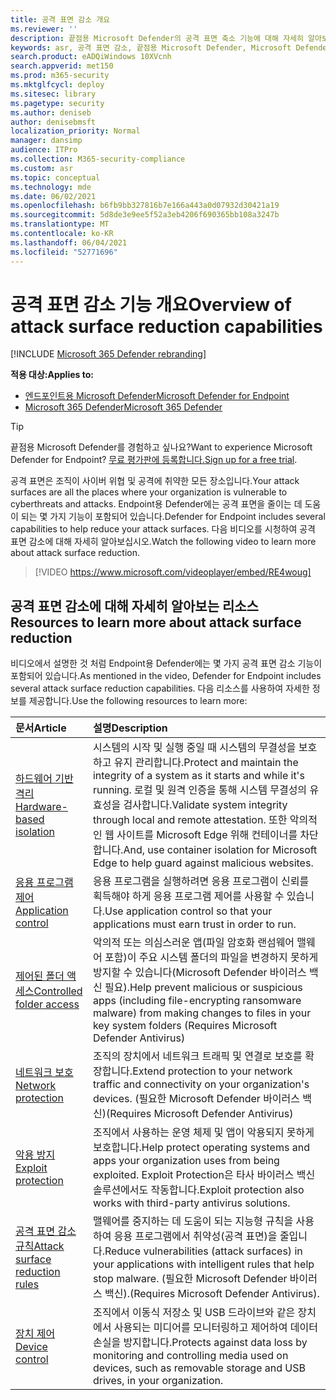 ```yaml
---
title: 공격 표면 감소 개요
ms.reviewer: ''
description: 끝점용 Microsoft Defender의 공격 표면 축소 기능에 대해 자세히 알아보십시오.
keywords: asr, 공격 표면 감소, 끝점용 Microsoft Defender, Microsoft Defender, 바이러스 백신, av, windows defender
search.product: eADQiWindows 10XVcnh
search.appverid: met150
ms.prod: m365-security
ms.mktglfcycl: deploy
ms.sitesec: library
ms.pagetype: security
ms.author: deniseb
author: denisebmsft
localization_priority: Normal
manager: dansimp
audience: ITPro
ms.collection: M365-security-compliance
ms.custom: asr
ms.topic: conceptual
ms.technology: mde
ms.date: 06/02/2021
ms.openlocfilehash: b6fb9bb327816b7e166a443a0d07932d30421a19
ms.sourcegitcommit: 5d8de3e9ee5f52a3eb4206f690365bb108a3247b
ms.translationtype: MT
ms.contentlocale: ko-KR
ms.lasthandoff: 06/04/2021
ms.locfileid: "52771696"
---
```

# <a name="overview-of-attack-surface-reduction-capabilities"></a><span data-ttu-id="01c78-104">공격 표면 감소 기능 개요</span><span class="sxs-lookup"><span data-stu-id="01c78-104">Overview of attack surface reduction capabilities</span></span>

[!INCLUDE [Microsoft 365 Defender rebranding](../../includes/microsoft-defender.md)]

<span data-ttu-id="01c78-105">**적용 대상:**</span><span class="sxs-lookup"><span data-stu-id="01c78-105">**Applies to:**</span></span>
- [<span data-ttu-id="01c78-106">엔드포인트용 Microsoft Defender</span><span class="sxs-lookup"><span data-stu-id="01c78-106">Microsoft Defender for Endpoint</span></span>](https://go.microsoft.com/fwlink/p/?linkid=2154037)
- [<span data-ttu-id="01c78-107">Microsoft 365 Defender</span><span class="sxs-lookup"><span data-stu-id="01c78-107">Microsoft 365 Defender</span></span>](https://go.microsoft.com/fwlink/?linkid=2118804)

> [!TIP]
> <span data-ttu-id="01c78-108">끝점용 Microsoft Defender를 경험하고 싶나요?</span><span class="sxs-lookup"><span data-stu-id="01c78-108">Want to experience Microsoft Defender for Endpoint?</span></span> <span data-ttu-id="01c78-109">[무료 평가판에 등록합니다.](https://www.microsoft.com/microsoft-365/windows/microsoft-defender-atp?ocid=docs-wdatp-exposedapis-abovefoldlink)</span><span class="sxs-lookup"><span data-stu-id="01c78-109">[Sign up for a free trial](https://www.microsoft.com/microsoft-365/windows/microsoft-defender-atp?ocid=docs-wdatp-exposedapis-abovefoldlink).</span></span>

<span data-ttu-id="01c78-110">공격 표면은 조직이 사이버 위협 및 공격에 취약한 모든 장소입니다.</span><span class="sxs-lookup"><span data-stu-id="01c78-110">Your attack surfaces are all the places where your organization is vulnerable to cyberthreats and attacks.</span></span> <span data-ttu-id="01c78-111">Endpoint용 Defender에는 공격 표면을 줄이는 데 도움이 되는 몇 가지 기능이 포함되어 있습니다.</span><span class="sxs-lookup"><span data-stu-id="01c78-111">Defender for Endpoint includes several capabilities to help reduce your attack surfaces.</span></span> <span data-ttu-id="01c78-112">다음 비디오를 시청하여 공격 표면 감소에 대해 자세히 알아보십시오.</span><span class="sxs-lookup"><span data-stu-id="01c78-112">Watch the following video to learn more about attack surface reduction.</span></span><p>

> [!VIDEO https://www.microsoft.com/videoplayer/embed/RE4woug]

## <a name="resources-to-learn-more-about-attack-surface-reduction"></a><span data-ttu-id="01c78-113">공격 표면 감소에 대해 자세히 알아보는 리소스</span><span class="sxs-lookup"><span data-stu-id="01c78-113">Resources to learn more about attack surface reduction</span></span>

<span data-ttu-id="01c78-114">비디오에서 설명한 것 처럼 Endpoint용 Defender에는 몇 가지 공격 표면 감소 기능이 포함되어 있습니다.</span><span class="sxs-lookup"><span data-stu-id="01c78-114">As mentioned in the video, Defender for Endpoint includes several attack surface reduction capabilities.</span></span> <span data-ttu-id="01c78-115">다음 리소스를 사용하여 자세한 정보를 제공합니다.</span><span class="sxs-lookup"><span data-stu-id="01c78-115">Use the following resources to learn more:</span></span>

| <span data-ttu-id="01c78-116">문서</span><span class="sxs-lookup"><span data-stu-id="01c78-116">Article</span></span> | <span data-ttu-id="01c78-117">설명</span><span class="sxs-lookup"><span data-stu-id="01c78-117">Description</span></span> |
|:---|:---|
| [<span data-ttu-id="01c78-118">하드웨어 기반 격리</span><span class="sxs-lookup"><span data-stu-id="01c78-118">Hardware-based isolation</span></span>](/windows/security/threat-protection/microsoft-defender-application-guard/md-app-guard-overview) | <span data-ttu-id="01c78-119">시스템의 시작 및 실행 중일 때 시스템의 무결성을 보호하고 유지 관리합니다.</span><span class="sxs-lookup"><span data-stu-id="01c78-119">Protect and maintain the integrity of a system as it starts and while it's running.</span></span> <span data-ttu-id="01c78-120">로컬 및 원격 인증을 통해 시스템 무결성의 유효성을 검사합니다.</span><span class="sxs-lookup"><span data-stu-id="01c78-120">Validate system integrity through local and remote attestation.</span></span> <span data-ttu-id="01c78-121">또한 악의적인 웹 사이트를 Microsoft Edge 위해 컨테이너를 차단합니다.</span><span class="sxs-lookup"><span data-stu-id="01c78-121">And, use container isolation for Microsoft Edge to help guard against malicious websites.</span></span> |
| [<span data-ttu-id="01c78-122">응용 프로그램 제어</span><span class="sxs-lookup"><span data-stu-id="01c78-122">Application control</span></span>](/windows/security/threat-protection/windows-defender-application-control/windows-defender-application-control) | <span data-ttu-id="01c78-123">응용 프로그램을 실행하려면 응용 프로그램이 신뢰를 획득해야 하게 응용 프로그램 제어를 사용할 수 있습니다.</span><span class="sxs-lookup"><span data-stu-id="01c78-123">Use application control so that your applications must earn trust in order to run.</span></span> |
| [<span data-ttu-id="01c78-124">제어된 폴더 액세스</span><span class="sxs-lookup"><span data-stu-id="01c78-124">Controlled folder access</span></span>](controlled-folders.md) | <span data-ttu-id="01c78-125">악의적 또는 의심스러운 앱(파일 암호화 랜섬웨어 맬웨어 포함)이 주요 시스템 폴더의 파일을 변경하지 못하게 방지할 수 있습니다(Microsoft Defender 바이러스 백신 필요).</span><span class="sxs-lookup"><span data-stu-id="01c78-125">Help prevent malicious or suspicious apps (including file-encrypting ransomware malware) from making changes to files in your key system folders (Requires Microsoft Defender Antivirus)</span></span> |
| [<span data-ttu-id="01c78-126">네트워크 보호</span><span class="sxs-lookup"><span data-stu-id="01c78-126">Network protection</span></span>](network-protection.md) | <span data-ttu-id="01c78-127">조직의 장치에서 네트워크 트래픽 및 연결로 보호를 확장합니다.</span><span class="sxs-lookup"><span data-stu-id="01c78-127">Extend protection to your network traffic and connectivity on your organization's devices.</span></span> <span data-ttu-id="01c78-128">(필요한 Microsoft Defender 바이러스 백신)</span><span class="sxs-lookup"><span data-stu-id="01c78-128">(Requires Microsoft Defender Antivirus)</span></span> |
| [<span data-ttu-id="01c78-129">악용 방지</span><span class="sxs-lookup"><span data-stu-id="01c78-129">Exploit protection</span></span>](exploit-protection.md) | <span data-ttu-id="01c78-130">조직에서 사용하는 운영 체제 및 앱이 악용되지 못하게 보호합니다.</span><span class="sxs-lookup"><span data-stu-id="01c78-130">Help protect operating systems and apps your organization uses from being exploited.</span></span> <span data-ttu-id="01c78-131">Exploit Protection은 타사 바이러스 백신 솔루션에서도 작동합니다.</span><span class="sxs-lookup"><span data-stu-id="01c78-131">Exploit protection also works with third-party antivirus solutions.</span></span> |
| [<span data-ttu-id="01c78-132">공격 표면 감소 규칙</span><span class="sxs-lookup"><span data-stu-id="01c78-132">Attack surface reduction rules</span></span>](attack-surface-reduction.md) | <span data-ttu-id="01c78-133">맬웨어를 중지하는 데 도움이 되는 지능형 규칙을 사용하여 응용 프로그램에서 취약성(공격 표면)을 줄입니다.</span><span class="sxs-lookup"><span data-stu-id="01c78-133">Reduce vulnerabilities (attack surfaces) in your applications with intelligent rules that help stop malware.</span></span> <span data-ttu-id="01c78-134">(필요한 Microsoft Defender 바이러스 백신).</span><span class="sxs-lookup"><span data-stu-id="01c78-134">(Requires Microsoft Defender Antivirus).</span></span> |
| [<span data-ttu-id="01c78-135">장치 제어</span><span class="sxs-lookup"><span data-stu-id="01c78-135">Device control</span></span>](device-control-report.md) | <span data-ttu-id="01c78-136">조직에서 이동식 저장소 및 USB 드라이브와 같은 장치에서 사용되는 미디어를 모니터링하고 제어하여 데이터 손실을 방지합니다.</span><span class="sxs-lookup"><span data-stu-id="01c78-136">Protects against data loss by monitoring and controlling media used on devices, such as removable storage and USB drives, in your organization.</span></span> |